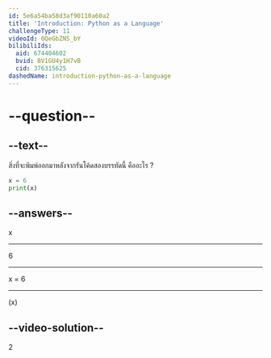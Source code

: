 ```yaml
---
id: 5e6a54ba58d3af90110a60a2
title: 'Introduction: Python as a Language'
challengeType: 11
videoId: 0QeGbZNS_bY
bilibiliIds:
  aid: 674404602
  bvid: BV1GU4y1H7vB
  cid: 376315625
dashedName: introduction-python-as-a-language
---
```


# --question--

## --text--

สิ่งที่จะพิมพ์ออกมาหลังจากรันโค้ดสองบรรทัดนี้ คืออะไร ?


```python
x = 6
print(x)
```

## --answers--

x

---

6

---

x = 6

---

(x)

## --video-solution--

2
